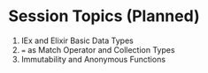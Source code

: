# Session Topics (Planned)
1. IEx and Elixir Basic Data Types
2. `=` as Match Operator and Collection Types
3. Immutability and Anonymous Functions